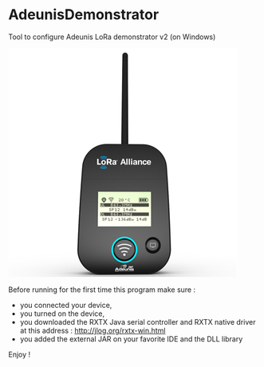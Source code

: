 # AdeunisDemonstrator
Tool to configure Adeunis LoRa demonstrator v2 (on Windows)

![alt tag](https://github.com/onesse/AdeunisDemonstrator/blob/master/adeunis/LoRa_demonstrator.png?raw=true)

Before running for the first time this program make sure :
- you connected your device,
- you turned on the device,
- you downloaded the RXTX Java serial controller and RXTX native driver at this address : http://jlog.org/rxtx-win.html
- you added the external JAR on your favorite IDE and the DLL library 

Enjoy !
